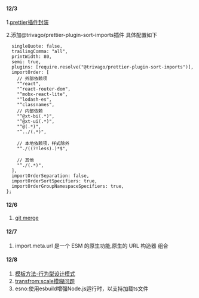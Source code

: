
#### 12/3
1.[prettier插件封装](https://mp.weixin.qq.com/s/w1ms6ltvPTU5Hes6o7AJYQ)

2.添加@trivago/prettier-plugin-sort-imports插件
具体配置如下
``` module.exports = {
  singleQuote: false,
  trailingComma: "all",
  printWidth: 80,
  semi: true,
  plugins: [require.resolve("@trivago/prettier-plugin-sort-imports")],
  importOrder: [
    // 外部依赖项
    "^react",
    "^react-router-dom",
    "^mobx-react-lite",
    "^lodash-es",
    "^classnames",
    // 内部依赖
    "^@xt-bi(.*)",
    "^@xt-ui(.*)",
    "^@(.*)",
    "^../(.*)",

    // 本地依赖项，样式除外
    "^./((?!less).)*$",

    // 其他
    "^./(.*)",
  ],
  importOrderSeparation: false,
  importOrderSortSpecifiers: true,
  importOrderGroupNamespaceSpecifiers: true,
};

```


#### 12/6
1. [git merge](https://blog.csdn.net/tilblackout/article/details/124557422)

#### 12/7
1. import.meta.url 是一个 ESM 的原生功能,原生的 URL 构造器 组合

#### 12/8
1. [模板方法-行为型设计模式](https://mp.weixin.qq.com/s/drdCbKZx7e01vlqCcERddQ)
3. [transfrom:scale模糊问题](https://cloud.tencent.com/developer/article/1954236)
2. esno:使用esbuild增强Node.js运行时，以支持加载ts文件